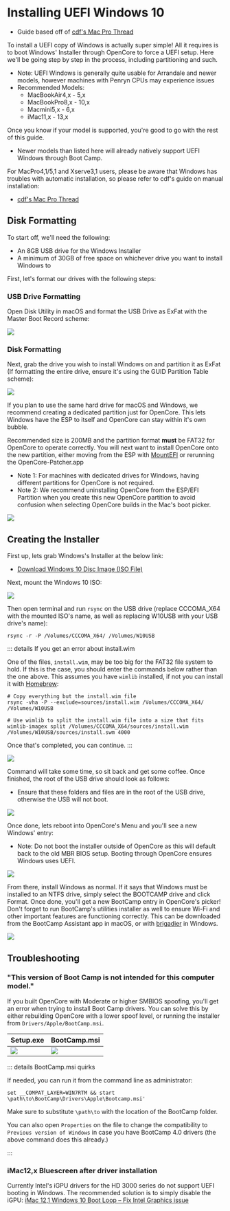 # Installing UEFI Windows 10

* Guide based off of [cdf's Mac Pro Thread](https://forums.macrumors.com/threads/opencore-on-the-mac-pro.2207814/)

To install a UEFI copy of Windows is actually super simple! All it requires is to boot Windows' Installer through OpenCore to force a UEFI setup. Here we'll be going step by step in the process, including partitioning and such.

* Note: UEFI Windows is generally quite usable for Arrandale and newer models, however machines with Penryn CPUs may experience issues
* Recommended Models:
  * MacBookAir4,x - 5,x
  * MacBookPro8,x - 10,x
  * Macmini5,x - 6,x
  * iMac11,x - 13,x

Once you know if your model is supported, you're good to go with the rest of this guide.

* Newer models than listed here will already natively support UEFI Windows through Boot Camp.

For MacPro4,1/5,1 and Xserve3,1 users, please be aware that Windows has troubles with automatic installation, so please refer to cdf's guide on manual installation:

* [cdf's Mac Pro Thread](https://forums.macrumors.com/threads/opencore-on-the-mac-pro.2207814/)

## Disk Formatting

To start off, we'll need the following:

* An 8GB USB drive for the Windows Installer
* A minimum of 30GB of free space on whichever drive you want to install Windows to

First, let's format our drives with the following steps:

### USB Drive Formatting

Open Disk Utility in macOS and format the USB Drive as ExFat with the Master Boot Record scheme:

![](../images/windows-mbr-format.png)

### Disk Formatting

Next, grab the drive you wish to install Windows on and partition it as ExFat (If formatting the entire drive, ensure it's using the GUID Partition Table scheme):

![](../images/windows-partition-1.png)

If you plan to use the same hard drive for macOS and Windows, we recommend creating a dedicated partition just for OpenCore. This lets Windows have the ESP to itself and OpenCore can stay within it's own bubble.

Recommended size is 200MB and the partition format **must** be FAT32 for OpenCore to operate correctly. You will next want to install OpenCore onto the new partition, either moving from the ESP with [MountEFI](https://github.com/corpnewt/MountEFI) or rerunning the OpenCore-Patcher.app

* Note 1: For machines with dedicated drives for Windows, having different partitions for OpenCore is not required.
* Note 2: We recommend uninstalling OpenCore from the ESP/EFI Partition when you create this new OpenCore partition to avoid confusion when selecting OpenCore builds in the Mac's boot picker.

![](../images/windows-partition-2.png)

## Creating the Installer

First up, lets grab Windows's Installer at the below link:

* [Download Windows 10 Disc Image (ISO File)](https://www.microsoft.com/en-ca/software-download/windows10ISO)

Next, mount the Windows 10 ISO:

![](../images/windows-iso.png)

Then open terminal and run `rsync` on the USB drive (replace CCCOMA_X64 with the mounted ISO's name, as well as replacing W10USB with your USB drive's name):

```
rsync -r -P /Volumes/CCCOMA_X64/ /Volumes/W10USB
```

::: details If you get an error about install.wim

One of the files, `install.wim`, may be too big for the FAT32 file system to hold. If this is the case, you should enter the commands below rather than the one above. This assumes you have `wimlib` installed, if not you can install it with [Homebrew](https://brew.sh):

```
# Copy everything but the install.wim file
rsync -vha -P --exclude=sources/install.wim /Volumes/CCCOMA_X64/ /Volumes/W10USB

# Use wimlib to split the install.wim file into a size that fits
wimlib-imagex split /Volumes/CCCOMA_X64/sources/install.wim /Volumes/W10USB/sources/install.swm 4000
```

Once that's completed, you can continue.
:::

![](../images/rsync-progess.png)

Command will take some time, so sit back and get some coffee. Once finished, the root of the USB drive should look as follows:

* Ensure that these folders and files are in the root of the USB drive, otherwise the USB will not boot.

![](../images/windows-rsync-done.png)

Once done, lets reboot into OpenCore's Menu and you'll see a new Windows' entry:

* Note: Do not boot the installer outside of OpenCore as this will default back to the old MBR BIOS setup. Booting through OpenCore ensures Windows uses UEFI.

![](../images/oc-windows.png)

From there, install Windows as normal. If it says that Windows must be installed to an NTFS drive, simply select the BOOTCAMP drive and click Format. Once done, you'll get a new BootCamp entry in OpenCore's picker! Don't forget to run BootCamp's utilities installer as well to ensure Wi-Fi and other important features are functioning correctly. This can be downloaded from the BootCamp Assistant app in macOS, or with [brigadier](https://github.com/timsutton/brigadier) in Windows.

![](../images/oc-windows-done.png)

## Troubleshooting

### "This version of Boot Camp is not intended for this computer model."

If you built OpenCore with Moderate or higher SMBIOS spoofing, you'll get an error when trying to install Boot Camp drivers. You can solve this by either rebuilding OpenCore with a lower spoof level, or running the installer from `Drivers/Apple/BootCamp.msi`.

| Setup.exe | BootCamp.msi |
| :--- | :--- |
| ![](../images/windows-bootcamp-error.png) | ![](../images/windows-bootcamp-msi.png) |

::: details BootCamp.msi quirks

If needed, you can run it from the command line as administrator:

```
set __COMPAT_LAYER=WIN7RTM && start \path\to\BootCamp\Drivers\Apple\Bootcamp.msi'
```

Make sure to substitute `\path\to` with the location of the BootCamp folder.

You can also open `Properties` on the file to change the compatibility to `Previous version of Windows` in case you have BootCamp 4.0 drivers (the above command does this already.)

:::

### iMac12,x Bluescreen after driver installation

Currently Intel's iGPU drivers for the HD 3000 series do not support UEFI booting in Windows. The recommended solution is to simply disable the iGPU: [iMac 12,1 Windows 10 Boot Loop – Fix Intel Graphics issue](https://zzq.org/?p=39)

